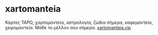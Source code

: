 # xartomanteia
Κάρτες ΤΑΡΩ, χαρτομαντεία, αστρολογία, ζώδια σήμερα, καφεμαντεία, χειρομαντεία. Μάθε το μέλλον σου σήμερα. [xartomanteia.vip](https://xartomanteia.vip) 
